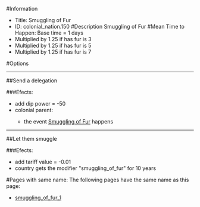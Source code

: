 #Information
 - Title: Smuggling of Fur
 - ID: colonial_nation.150
#Description
Smuggling of Fur
#Mean Time to Happen:
Base time = 1 days
 - Multiplied by 1.25 if has fur is 3
 - Multiplied by 1.25 if has fur is 5
 - Multiplied by 1.25 if has fur is 7

#Options

___
##Send a delegation

###Efects:<ul><li>add dip power = -50</li><li>colonial parent:</li><ul><li>the event [Smuggling of Fur](../events/smuggling_of_fur.md) happens</li></ul></ul>

___
##Let them smuggle

###Efects:<ul><li>add tariff value = -0.01</li><li>country gets the modifier "smuggling_of_fur" for 10 years</li></ul>


#Pages with same name:
The following pages have the same name as this page:
 - [smuggling_of_fur_1](smuggling_of_fur_1.md)
